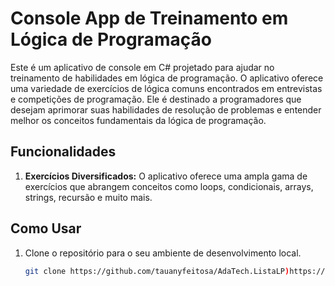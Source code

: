 # Console App de Treinamento em Lógica de Programação

Este é um aplicativo de console em C# projetado para ajudar no treinamento de habilidades em lógica de programação. O aplicativo oferece uma variedade de exercícios de lógica comuns encontrados em entrevistas e competições de programação. Ele é destinado a programadores que desejam aprimorar suas habilidades de resolução de problemas e entender melhor os conceitos fundamentais da lógica de programação.

## Funcionalidades

1. **Exercícios Diversificados:** O aplicativo oferece uma ampla gama de exercícios que abrangem conceitos como loops, condicionais, arrays, strings, recursão e muito mais.

## Como Usar

1. Clone o repositório para o seu ambiente de desenvolvimento local.

   ```bash
   git clone https://github.com/tauanyfeitosa/AdaTech.ListaLP)https://github.com/tauanyfeitosa/AdaTech.ListaLP
